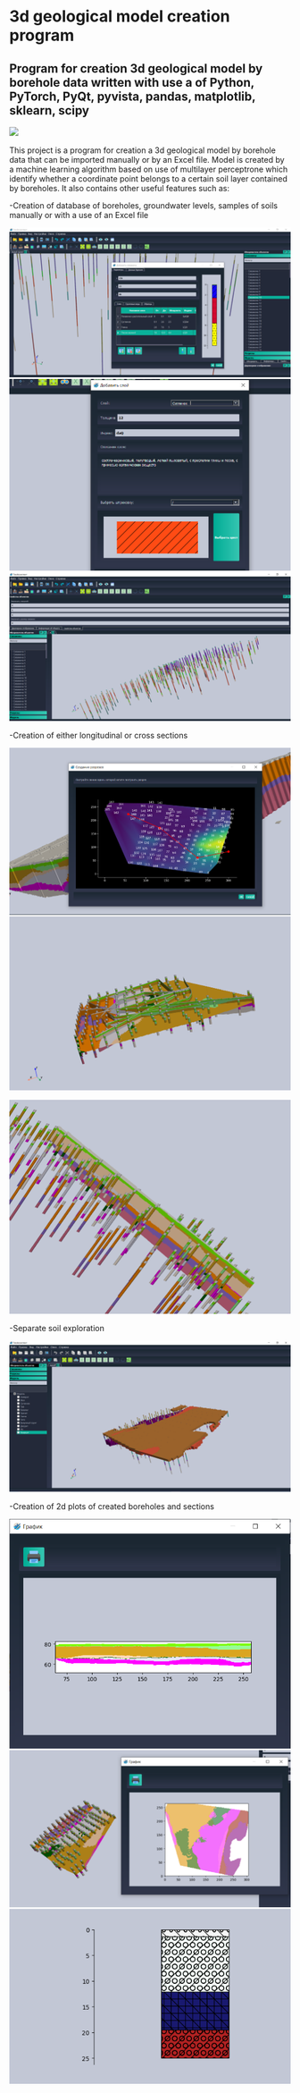 # 3d geological model creation program
## Program for creation 3d geological model by borehole data written with use a of Python, PyTorch, PyQt, pyvista, pandas, matplotlib, sklearn, scipy
![](https://github.com/renat3424/3d-geological-model-creation-application/blob/master/3dmodelcreation.gif)


This project is a program for creation a 3d geological model by borehole data that can be imported manually or by an Excel file. Model is created by a machine learning algorithm based on use of multilayer perceptrone which identify whether a coordinate point belongs to a certain soil layer contained by boreholes. It also contains other useful features such as:



-Creation of database of boreholes, groundwater levels, samples of soils manually or with a use of an Excel file

![alt text](https://github.com/renat3424/3d-geological-model-creation-application/blob/master/%D0%91%D0%B5%D0%B7%D1%8B%D0%BC%D1%8F%D0%BD%D0%BD%D1%8B%D0%B91.png)
![alt text](https://github.com/renat3424/3d-geological-model-creation-application/blob/master/%D0%91%D0%B5%D0%B7%D1%8B%D0%BC%D1%8F%D0%BD%D0%BD%D1%8B%D0%B93.png)
![alt text](https://github.com/renat3424/3d-geological-model-creation-application/blob/master/%D0%A1%D0%BD%D0%B8%D0%BC%D0%BE%D0%BA3.PNG)



-Creation of either longitudinal or cross sections

![alt text](https://github.com/renat3424/3d-geological-model-creation-application/blob/master/%D0%A1%D0%BD%D0%B8%D0%BC%D0%BE%D0%BA6.PNG)
![alt text](https://github.com/renat3424/3d-geological-model-creation-application/blob/master/%D0%91%D0%B5%D0%B7%D1%8B%D0%BC%D1%8F%D0%BD%D0%BD%D1%8B%D0%B95.png)

![alt text](https://github.com/renat3424/3d-geological-model-creation-application/blob/master/%D0%A1%D0%BD%D0%B8%D0%BC%D0%BE%D0%BA9.PNG)





-Separate soil exploration

![alt text](https://github.com/renat3424/3d-geological-model-creation-application/blob/master/%D0%A1%D0%BD%D0%B8%D0%BC%D0%BE%D0%BA.PNG)



-Creation of 2d plots of created boreholes and sections

![alt text](https://github.com/renat3424/3d-geological-model-creation-application/blob/master/%D0%A1%D0%BD%D0%B8%D0%BC%D0%BE%D0%BA8.PNG)
![alt text](https://github.com/renat3424/3d-geological-model-creation-application/blob/master/%D0%A1%D0%BD%D0%B8%D0%BC%D0%BE%D0%BA11.PNG)
![alt text](https://github.com/renat3424/3d-geological-model-creation-application/blob/master/geoassystantscreen.png)
